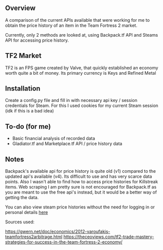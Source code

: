 ## Overview

A comparison of the current APIs available that were working for me to obtain the price history of an item in the Team Fortress 2 market. 

Currently, only 2 methods are looked at, using Backpack.tf API and Steams API for accessing price history. 

## TF2 Market

TF2 is an FPS game created by Valve, that quickly established an economy worth quite a bit of money. Its primary currency is Keys and Refined Metal

## Installation

Create a config.py file and fill in with necessary api key / session credentials for Steam. For this I used cookies for my current Steam session (idk if this is a bad idea)

## To-do (for me)

* Basic financial analysis of recorded data
* Gladiator.tf and Marketplace.tf API / price history data

## Notes

Backpack's available api for price history is quite old (v1) compared to the updated api's available (v4). Its difficult to use and has very scarce data points. Also I wasn't able to find how to access price histories for Killstreak items. 
Web scraping I am pretty sure is not encouraged for Backpack.tf as you are meant to use the free api's instead, but it would be a better way of getting the data.

You can also view steam price histories without the need for logging in or personal details [here](https://github.com/HilliamT/scm-price-history)

Sources used:

https://gwern.net/doc/economics/2012-varoufakis-teamfortress2arbitrage.html
https://theceoviews.com/tf2-trade-mastery-strategies-for-success-in-the-team-fortress-2-economy/


